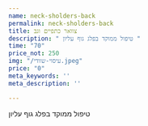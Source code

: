 ```yaml
---
name: neck-sholders-back
permalink: neck-sholders-back
title: צוואר כתפיים וגב
description: " טיפול ממוקד בפלג גוף עליון "
time: "70"
price_not: 250
img: "/עיסוי-שוודי.jpeg"
price: "0"
meta_keywords: ''
meta_description: ''

---
```

טיפול ממוקד בפלג גוף עליון